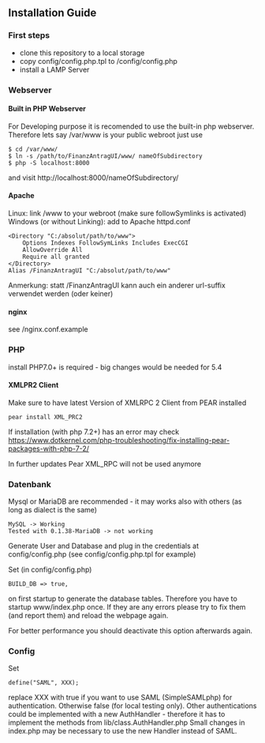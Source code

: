 ## Installation Guide
### First steps
  - clone this repository to a local storage
  - copy config/config.php.tpl to /config/config.php
  - install a LAMP Server 
### Webserver
#### Built in PHP Webserver
For Developing purpose it is recomended to use the built-in php webserver. 
Therefore lets say /var/www is your public webroot just use 
```
$ cd /var/www/
$ ln -s /path/to/FinanzAntragUI/www/ nameOfSubdirectory
$ php -S localhost:8000 
```
and visit http://localhost:8000/nameOfSubdirectory/
#### Apache 
Linux: link /www to your webroot (make sure followSymlinks is activated)
Windows (or without Linking): add to Apache httpd.conf
    
    <Directory "C:/absolut/path/to/www">
        Options Indexes FollowSymLinks Includes ExecCGI
        AllowOverride All
        Require all granted
    </Directory>
    Alias /FinanzAntragUI "C:/absolut/path/to/www"

Anmerkung: statt /FinanzAntragUI kann auch ein anderer url-suffix verwendet werden (oder keiner)
#### nginx
see /nginx.conf.example 
### PHP 
install PHP7.0+ is required - big changes would be needed for 5.4
#### XMLPR2 Client
Make sure to have latest Version of XMLRPC 2 Client from PEAR installed

    pear install XML_PRC2
    
If installation (with php 7.2+) has an error may check https://www.dotkernel.com/php-troubleshooting/fix-installing-pear-packages-with-php-7-2/

In further updates Pear XML_RPC will not be used anymore
### Datenbank
Mysql or MariaDB are recommended - it may works also with others (as long as dialect is the same)

    MySQL -> Working
    Tested with 0.1.38-MariaDB -> not working

Generate User and Database and plug in the credentials at config/config.php (see config/config.php.tpl for example)

Set (in config/config.php)
 
    BUILD_DB => true,
    
on first startup to generate the database tables. Therefore you have to startup www/index.php once. If they are any errors please try to fix them (and report them) and reload the webpage again.

For better performance you should deactivate this option afterwards again.

### Config
Set 

    define("SAML", XXX);
    
replace XXX with true if you want to use SAML (SimpleSAMLphp) for authentication. Otherwise false (for local testing only).
Other authentications could be implemented with a new AuthHandler - therefore it has to implement the methods from lib/class.AuthHandler.php
Small changes in index.php may be necessary to use the new Handler instead of SAML. 